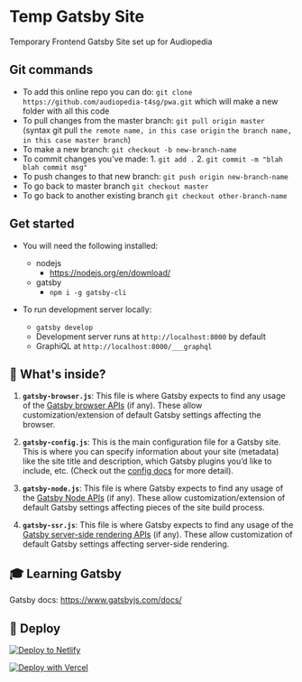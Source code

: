 # Temp Gatsby Site

Temporary Frontend Gatsby Site set up for Audiopedia

## Git commands
- To add this online repo you can do: `git clone https://github.com/audiopedia-t4sg/pwa.git` which will make a new folder with all this code
- To pull changes from the master branch: `git pull origin master` (syntax git pull `the remote name, in this case origin` `the branch name, in this case master branch`)
- To make a new branch: `git checkout -b new-branch-name`
- To commit changes you've made: 1. `git add .` 2. `git commit -m "blah blah commit msg"`
- To push changes to that new branch: `git push origin new-branch-name`
- To go back to master branch `git checkout master`
- To go back to another existing branch `git checkout other-branch-name`

## Get started

- You will need the following installed:
  - nodejs
    - https://nodejs.org/en/download/
  - gatsby
    - `npm i -g gatsby-cli`

- To run development server locally:
  - `gatsby develop`
  - Development server runs at `http://localhost:8000` by default
  - GraphiQL at `http://localhost:8000/___graphql`

## 🧐 What's inside?

1.  **`gatsby-browser.js`**: This file is where Gatsby expects to find any usage of the [Gatsby browser APIs](https://www.gatsbyjs.com/docs/browser-apis/) (if any). These allow customization/extension of default Gatsby settings affecting the browser.

2.  **`gatsby-config.js`**: This is the main configuration file for a Gatsby site. This is where you can specify information about your site (metadata) like the site title and description, which Gatsby plugins you’d like to include, etc. (Check out the [config docs](https://www.gatsbyjs.com/docs/gatsby-config/) for more detail).

3.  **`gatsby-node.js`**: This file is where Gatsby expects to find any usage of the [Gatsby Node APIs](https://www.gatsbyjs.com/docs/node-apis/) (if any). These allow customization/extension of default Gatsby settings affecting pieces of the site build process.

4.  **`gatsby-ssr.js`**: This file is where Gatsby expects to find any usage of the [Gatsby server-side rendering APIs](https://www.gatsbyjs.com/docs/ssr-apis/) (if any). These allow customization of default Gatsby settings affecting server-side rendering.

## 🎓 Learning Gatsby

Gatsby docs: https://www.gatsbyjs.com/docs/

## 💫 Deploy

[![Deploy to Netlify](https://www.netlify.com/img/deploy/button.svg)](https://app.netlify.com/start/deploy?repository=https://github.com/gatsbyjs/gatsby-starter-default)

[![Deploy with Vercel](https://vercel.com/button)](https://vercel.com/import/project?template=https://github.com/gatsbyjs/gatsby-starter-default)

